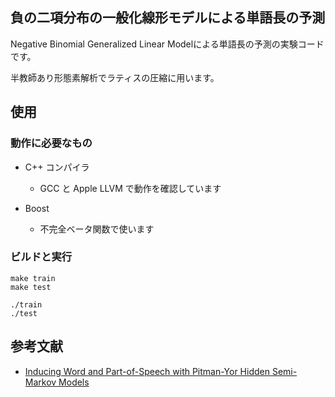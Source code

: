 ## 負の二項分布の一般化線形モデルによる単語長の予測

Negative Binomial Generalized Linear Modelによる単語長の予測の実験コードです。

半教師あり形態素解析でラティスの圧縮に用います。

## 使用

### 動作に必要なもの

- C++ コンパイラ
	- GCC と Apple LLVM で動作を確認しています

- Boost
	- 不完全ベータ関数で使います

### ビルドと実行

```
make train
make test
```

```
./train
./test
```

## 参考文献

- [Inducing Word and Part-of-Speech with Pitman-Yor Hidden Semi-Markov Models](http://chasen.org/~daiti-m/paper/acl2015pyhsmm.pdf)